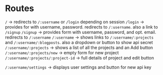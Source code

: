 # Routes

`/` -> redirects to `/:username` or `/login` depending on session
`/login` -> provides for with username, password. redirects to `/:username`. also a link to `/signup`
`/signup` -> provides form with username, password, and opt. email. redirects to `/:username`
`/:username` -> shows links to `/:username/:projects` and `/:username/:blogposts`. also a dropdown or button to show api secret
`/:username/:projects` -> shows a list of all the projects and an Add button
`/:username/:projects/new` -> empty form for new project
`/:username/:projects/:project-id` -> full details of project and edit button

`/:username/settings` -> displays user settings and button for new api key

